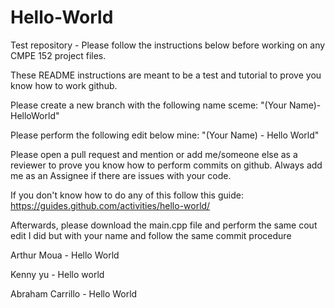 # Hello-World
Test repository - Please follow the instructions below before working on any CMPE 152 project files.


These README instructions are meant to be a test and tutorial to prove you know how to work github.


Please create a new branch with the following name sceme: "(Your Name)-HelloWorld"


Please perform the following edit below mine: "(Your Name) - Hello World"


Please open a pull request and mention or add me/someone else as a reviewer to prove you know how to perform commits on github.
Always add me as an Assignee if there are issues with your code.


If you don't know how to do any of this follow this guide: https://guides.github.com/activities/hello-world/


Afterwards, please download the main.cpp file and perform the same cout edit I did but with your name and follow the same commit procedure


Arthur Moua - Hello World

Kenny yu -  Hello world

Abraham Carrillo - Hello World
